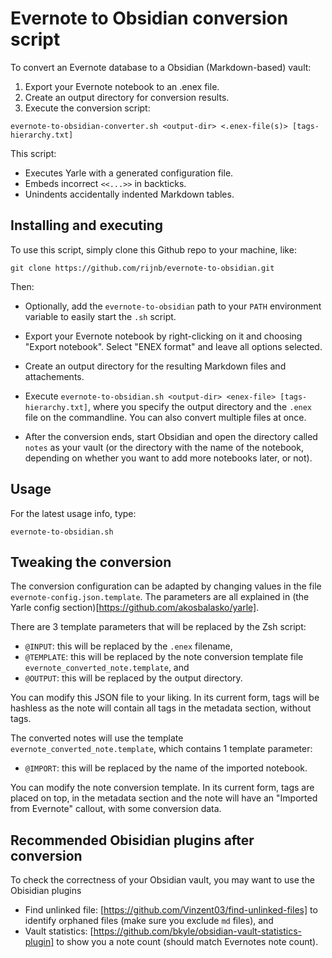 # Evernote to Obsidian conversion script

To convert an Evernote database to a Obsidian (Markdown-based) vault:

1. Export your Evernote notebook to an .enex file.
2. Create an output directory for conversion results.
3. Execute the conversion script:

```
evernote-to-obsidian-converter.sh <output-dir> <.enex-file(s)> [tags-hierarchy.txt]
```

This script:

* Executes Yarle with a generated configuration file.
* Embeds incorrect `<<...>>` in backticks.
* Unindents accidentally indented Markdown tables.

## Installing and executing

To use this script, simply clone this Github repo to your
machine, like:

```
git clone https://github.com/rijnb/evernote-to-obsidian.git
```

Then:

- Optionally, add the `evernote-to-obsidian` path to your `PATH` environment
variable to easily start the `.sh` script.

- Export your Evernote notebook by right-clicking on it and choosing
"Export notebook". Select "ENEX format" and leave all options selected.

- Create an output directory for the resulting Markdown files and
attachements.

- Execute `evernote-to-obsidian.sh <output-dir> <enex-file> [tags-hierarchy.txt]`,
where you specify the output directory and the `.enex` file on the commandline.
You can also convert multiple files at once.

- After the conversion ends, start Obsidian and open the directory called
`notes` as your vault (or the directory with the name of the notebook, depending
on whether you want to add more notebooks later, or not).

## Usage

For the latest usage info, type:

```
evernote-to-obsidian.sh

```

## Tweaking the conversion

The conversion configuration can be adapted by changing values in the file
`evernote-config.json.template`. The parameters are all explained in (the Yarle config section)[https://github.com/akosbalasko/yarle].

There are 3 template parameters that will be replaced by the Zsh script:

- `@INPUT`: this will be replaced by the `.enex` filename,
- `@TEMPLATE`: this will be replaced by the note conversion template file `evernote_converted_note.template`, and
- `@OUTPUT`: this will be replaced by the output directory.

You can modify this JSON file to your liking. In its current form, tags will be hashless
as the note will contain all tags in the metadata section, without tags.

The converted notes will use the template `evernote_converted_note.template`, which contains 1 template parameter:

- `@IMPORT`: this will be replaced by the name of the imported notebook.

You can modify the note conversion template. In its current form, tags are placed on top, in the metadata section and the note will have an "Imported from Evernote" callout, with some conversion data.

## Recommended Obisidian plugins after conversion

To check the correctness of your Obsidian vault, you may want to use the
Obisidian plugins 
- Find unlinked file: [https://github.com/Vinzent03/find-unlinked-files] to identify orphaned files (make sure you exclude `md` files), and
- Vault statistics: [https://github.com/bkyle/obsidian-vault-statistics-plugin] to show you a note count (should match Evernotes note count).
